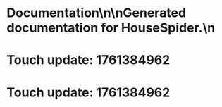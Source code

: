 # Documentation\n\nGenerated documentation for HouseSpider.\n

# Touch update: 1761384962

# Touch update: 1761384962
